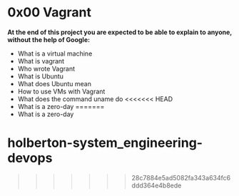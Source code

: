 # 0x00 Vagrant 

**At the end of this project you are expected to be able to explain to anyone, without the help of Google:**

- What is a virtual machine
- What is vagrant
- Who wrote Vagrant
- What is Ubuntu
- What does Ubuntu mean
- How to use VMs with Vagrant
- What does the command uname do
<<<<<<< HEAD
- What is a zero-day
=======
- What is a zero-day
# holberton-system_engineering-devops
>>>>>>> 28c7884e5ad5082fa343a634fc6ddd364e4b8ede
